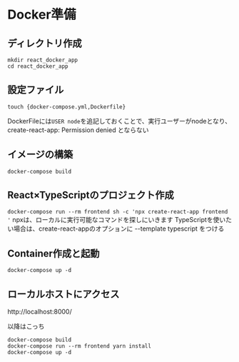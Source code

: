 # Docker準備
## ディレクトリ作成
```
mkdir react_docker_app
cd react_docker_app
```
## 設定ファイル
```
touch {docker-compose.yml,Dockerfile}
```

DockerFileには`USER node`を追記しておくことで、実行ユーザーがnodeとなり、create-react-app: Permission denied
とならない

## イメージの構築
`docker-compose build`

## React×TypeScriptのプロジェクト作成
<!-- `docker-compose run --rm frontend sh -c 'npx create-react-app frontend --template typescript'` -->
`docker-compose run --rm frontend sh -c 'npx create-react-app frontend '`
npxは、ローカルに実行可能なコマンドを探しにいきます
TypeScriptを使いたい場合は、create-react-appのオプションに --template typescript をつける


## Container作成と起動
`docker-compose up -d`

## ローカルホストにアクセス
http://localhost:8000/



以降はこっち
```
docker-compose build
docker-compose run --rm frontend yarn install
docker-compose up -d
```